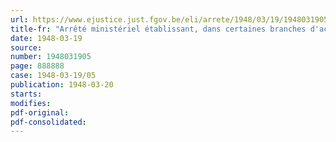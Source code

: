 ```yaml
---
url: https://www.ejustice.just.fgov.be/eli/arrete/1948/03/19/1948031905/justel
title-fr: "Arrêté ministériel établissant, dans certaines branches d'activité, l'obligation d'une déclaration préalable à la création ou à l'extension des entreprises"
date: 1948-03-19
source:
number: 1948031905
page: 888888
case: 1948-03-19/05
publication: 1948-03-20
starts:
modifies:
pdf-original:
pdf-consolidated:
---
```


